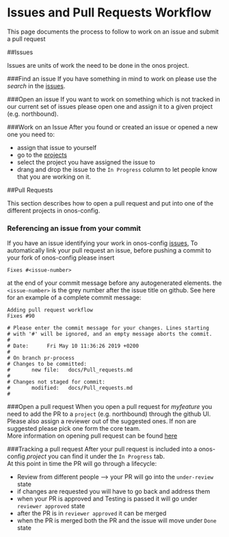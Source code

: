 # Issues and Pull Requests Workflow

This page documents the process to follow to work on an issue and submit a pull request

##Issues 

Issues are units of work the need to be done in the onos project. 

###Find an issue
If you have something in mind to work on please use the _search_  in the [issues](https://github.com/onosproject/onos-config/issues).

###Open an issue
If you want to work on something which is not tracked in our current set of issues please open one and assign it to a given project (e.g. northbound).

###Work on an Issue
After you found or created an issue or opened a new one you need to:
* assign that issue to yourself
* go to the [projects](https://github.com/onosproject/onos-config/projects)
* select the project you have assigned the issue to
* drang and drop the issue to the `In Progress` column to let people know that you are working on it. 

##Pull Requests

This section describes how to open a pull request and put into one of the different projects in onos-config.

### Referencing an issue from your commit
If you have an issue identifying your work in onos-config [issues](https://github.com/onosproject/onos-config/issues), 
To automatically link your pull request an issue, before pushing a commit to your fork of onos-config please insert 
```
Fixes #<issue-number>
```
at the end of your commit message before any autogenerated elements.
the `<issue-number>` is the grey number after the issue title on github.
See here for an example of a complete commit message:
```
Adding pull request workflow
Fixes #90

# Please enter the commit message for your changes. Lines starting
# with '#' will be ignored, and an empty message aborts the commit.
#
# Date:      Fri May 10 11:36:26 2019 +0200
#
# On branch pr-process
# Changes to be committed:
#       new file:   docs/Pull_requests.md
#
# Changes not staged for commit:
#       modified:   docs/Pull_requests.md
#
```

###Open a pull request
When you open a pull request for _myfeature_ you need to add the PR to a `project` (e.g. northbound) through the github UI. 
Please also assign a reviewer out of the suggested ones. If non are suggested please pick one form the core team.     
More information on opening pull request can be found [here](https://help.github.com/en/articles/creating-a-pull-request)


###Tracking a pull request
After your pull request is included into a onos-config _project_ you can find it under the `In Progress` tab.  
At this point in time the PR will go through a lifecycle:
* Review from different people --> your PR will go into the `under-review` state
* if changes are requested you will have to go back and address them
* when your PR is approved and Testing is passed it will go under `reviewer approved` state
* after the PR is in `reviewer approved` it can be merged
* when the PR is merged both the PR and the issue will move under `Done` state
